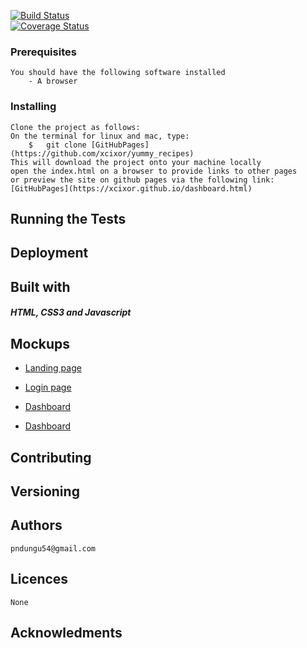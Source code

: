 [![Build Status](https://travis-ci.org/xcixor/yummy_recipes.svg?branch=master)](https://travis-ci.org/xcixor/yummy_recipes)   
[![Coverage Status](https://coveralls.io/repos/github/xcixor/yummy_recipes/badge.svg?branch=master)](https://coveralls.io/github/xcixor/yummy_recipes?branch=master)
### Prerequisites
	You should have the following software installed
        - A browser
### Installing
	Clone the project as follows:
	On the terminal for linux and mac, type: 
		$	git clone [GitHubPages](https://github.com/xcixor/yummy_recipes)
    This will download the project onto your machine locally
	open the index.html on a browser to provide links to other pages 
	or preview the site on github pages via the following link:
	[GitHubPages](https://xcixor.github.io/dashboard.html)

## Running the Tests

## Deployment

## Built with
##### HTML, CSS3 and Javascript

## Mockups
* [Landing page](/designs/wireframes/index_page.png)

* [Login page](/designs/wireframes/login_page.png)

* [Dashboard](/designs/wireframes/dashboard.png)

* [Dashboard](/designs/wireframes/uml.png)

## Contributing

## Versioning
## Authors
	pndungu54@gmail.com
## Licences
	None

## Acknowledments

